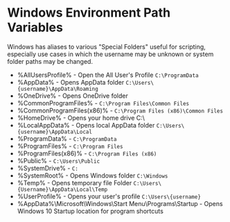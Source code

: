 # Windows Environment Path Variables

Windows has aliases to various "Special Folders" useful for scripting, especially use cases in which the username may be unknown or system folder paths may be changed.

- %AllUsersProfile% - Open the All User's Profile `C:\ProgramData`
- %AppData% - Opens AppData folder `C:\Users\{username}\AppData\Roaming`
- %OneDrive% - Opens OneDrive folder
- %CommonProgramFiles% - `C:\Program Files\Common Files`
- %CommonProgramFiles(x86)% - `C:\Program Files (x86)\Common Files`
- %HomeDrive% - Opens your home drive C:\
- %LocalAppData% - Opens local AppData folder `C:\Users\{username}\AppData\Local`
- %ProgramData% - `C:\ProgramData`
- %ProgramFiles% - `C:\Program Files`
- %ProgramFiles(x86)% - `C:\Program Files (x86)`
- %Public% - `C:\Users\Public`
- %SystemDrive% - `C:`
- %SystemRoot% - Opens Windows folder `C:\Windows`
- %Temp% - Opens temporary file Folder `C:\Users\{Username}\AppData\Local\Temp`
- %UserProfile% - Opens your user's profile `C:\Users\{username}`
- %AppData%\Microsoft\Windows\Start Menu\Programs\Startup - Opens Windows 10 Startup location for program shortcuts